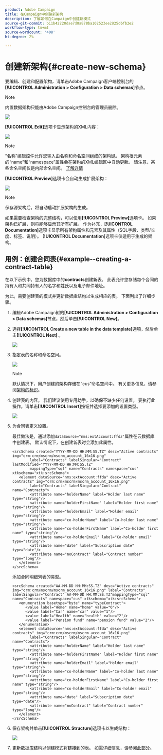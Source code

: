 ```yaml
---
product: Adobe Campaign
title: 在Campaign中创建新架构
description: 了解如何在Campaign中创建新模式
source-git-commit: b11b42220dae7d0a878ba102523ee2825d6fb2e2
workflow-type: tm+mt
source-wordcount: '408'
ht-degree: 2%

---
```


# 创建新架构{#create-new-schema}

要编辑、创建和配置架构，请单击Adobe Campaign客户端控制台的&#x200B;**[!UICONTROL Administration > Configuration > Data schemas]**&#x200B;节点。

>[!NOTE]
>
>内置数据架构只能由Adobe Campaign控制台的管理员删除。

![](assets/schema_navtree.png)

**[!UICONTROL Edit]**&#x200B;选项卡显示架构的XML内容：

![](assets/schema_edition.png)

>[!NOTE]
>
>“名称”编辑控件允许您输入由名称和命名空间组成的架构键。 架构根元素的“name”和“namespace”属性会在架构的XML编辑区中自动更新。 请注意，某些命名空间仅是内部命名空间。 [了解详情](schemas.md#reserved-namespaces)

**[!UICONTROL Preview]**&#x200B;选项卡会自动生成扩展架构：

![](assets/schema_edition2.png)

>[!NOTE]
>
>保存源架构后，将自动启动扩展架构的生成。

如果需要检查架构的完整结构，可以使用&#x200B;**[!UICONTROL Preview]**&#x200B;选项卡。 如果架构已扩展，则将能够显示其所有扩展。 作为补充，**[!UICONTROL Documentation]**&#x200B;选项卡显示所有架构属性和元素及其属性（SQL字段、类型/长度、标签、说明）。 **[!UICONTROL Documentation]**&#x200B;选项卡仅适用于生成的架构。

## 用例：创建合同表{#example--creating-a-contract-table}

在以下示例中，您为数据库中的&#x200B;**contracts**&#x200B;创建新表。 此表允许您存储每个合同的持有人和共同持有人的名字和姓氏以及电子邮件地址。

为此，需要创建表的模式并更新数据库结构以生成相应的表。 下面列出了详细步骤。

1. 编辑Adobe Campaign树的&#x200B;**[!UICONTROL Administration > Configuration > Data schemas]**&#x200B;节点，然后单击&#x200B;**[!UICONTROL New]**。
1. 选择&#x200B;**[!UICONTROL Create a new table in the data template]**&#x200B;选项，然后单击&#x200B;**[!UICONTROL Next]** 。

   ![](assets/create_new_schema.png)

1. 指定表的名称和命名空间。

   ![](assets/create_new_param.png)

   >[!NOTE]
   >
   >默认情况下，用户创建的架构存储在“cus”命名空间中。 有关更多信息，请参阅[架构的标识](extend-schema.md#identification-of-a-schema)。

1. 创建表的内容。 我们建议使用专用助手，以确保不缺少任何设置。 要执行此操作，请单击&#x200B;**[!UICONTROL Insert]**&#x200B;按钮并选择要添加的设置类型。

   ![](assets/create_new_content.png)

1. 为合同表定义设置。

   最佳做法是，通过添加`dataSource="nms:extAccount:ffda"`属性在云数据库中创建表。 默认情况下，在创建新表时会添加此属性。

   ```
   <srcSchema created="YYYY-MM-DD HH:MM:SS.TZ" desc="Active contracts" img="crm:crm/mscrm/mscrm_account_16x16.png"
           label="Contracts" labelSingular="Contract" lastModified="YYYY-MM-DD HH:MM:SS.TZ"
           mappingType="sql" name="Contracts" namespace="cus" xtkschema="xtk:srcSchema">
      <element dataSource="nms:extAccount:ffda" desc="Active contracts" img="crm:crm/mscrm/mscrm_account_16x16.png"
           label="Contracts" labelSingular="Contract" name="Contracts">
           <attribute name="holderName" label="Holder last name" type="string"/>
           <attribute name="holderFirstName" label="Holder first name" type="string"/>
           <attribute name="holderEmail" label="Holder email" type="string"/>
           <attribute name="co-holderName" label="Co-holder last name" type="string"/>           
           <attribute name="co-holderFirstName" label="Co-holder first name" type="string"/>           
           <attribute name="co-holderEmail" label="Co-holder email" type="string"/>    
           <attribute name="date" label="Subscription date" type="date"/>     
           <attribute name="noContract" label="Contract number" type="long"/> 
      </element>
   </srcSchema>
   ```

   添加合同明细列表的类型。

   ```
   <srcSchema created="AA-MM-DD HH:MM:SS.TZ" desc="Active contracts" img="crm:crm/mscrm/mscrm_account_16x16.png" label="Contracts" labelSingular="Contract" AA-MM-DD HH:MM:SS.TZ"mappingType="sql" name="Contracts" namespace="cus" xtkschema="xtk:srcSchema">
      <enumeration basetype="byte" name="typeContract">
         <value label="Home" name="home" value="0"/>
         <value label="Car" name="car" value="1"/>
         <value label="Health" name="health" value="2"/>
         <value label="Pension fund" name="pension fund" value="2"/>
      </enumeration>
      <element dataSource="nms:extAccount:ffda" desc="Active contracts" img="crm:crm/mscrm/mscrm_account_16x16.png"
           label="Contracts" labelSingular="Contract" name="Contracts">
           <attribute name="holderName" label="Holder last name" type="string"/>
           <attribute name="holderFirstName" label="Holder first name" type="string"/>
           <attribute name="holderEmail" label="Holder email" type="string"/>
           <attribute name="co-holderName" label="Co-holder last name" type="string"/>           
           <attribute name="co-holderFirstName" label="Co-holder first name" type="string"/>           
           <attribute name="co-holderEmail" label="Co-holder email" type="string"/>    
           <attribute name="date" label="Subscription date" type="date"/>     
           <attribute name="noContract" label="Contract number" type="long"/> 
      </element>
   </srcSchema>
   ```

1. 保存架构并单击&#x200B;**[!UICONTROL Structure]**&#x200B;选项卡以生成结构：

   ![](assets/configuration_structure.png)

1. 更新数据库结构以创建模式将链接到的表。 如需详细信息，请参阅[此部分](update-database-structure.md)。

